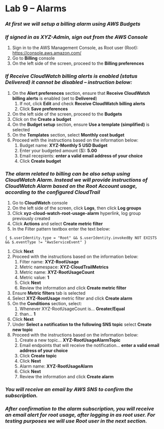 # Lab 9 – Alarms

### *At first we will setup a billing alarm using AWS Budgets*

### *If signed in as XYZ-Admin, sign out from the AWS Console*

1.  Sign in to the AWS Management Console, as Root user (Root): <https://console.aws.amazon.com/>
2.  Go to **Billing** console
3.  On the left side of the screen, proceed to the **Billing preferences**

### *If Receive CloudWatch billing alerts is enabled (status Delivered) it cannot be disabled – instruction below:*

1.  On the **Alert preferences** section, ensure that **Receive CloudWatch billing alerts** is enabled (set to **Delivered**)
    1.  If not, click **Edit** and check **Receive CloudWatch billing alerts**
    2.  Click **Save preferences**
2.  On the left side of the screen, proceed to the **Budgets**
3.  Click on the **Create a budget**
4.  On the **Budget setup** section, ensure **Use a template (simplified)** is selected
5.  On the **Templates** section, select **Monthly cost budget**
6.  Proceed with the instructions based on the information below:
    1.  Budget name: **XYZ-Monthly 5 USD Budget**
    2.  Enter your budgeted amount (\$): **5.00**
    3.  Email recepients: **enter a valid email address of your choice**
    4.  Click **Create budget**

### *The alarm related to billing can be also setup using CloudWatch Alarm. Instead we will provide instructions of CloudWatch Alarm based on the Root Account usage, according to the configured CloudTrail*

1.  Go to **CloudWatch** console
2.  On the left side of the screen, click **Logs**, then click **Log groups**
3.  Click **xyz-cloud-watch-root-usage-alarm** hyperlink, log group previously created
4.  Click **Actions** and select **Create metric filter**
5.  In the Filter pattern textbox enter the text below:

```
{ $.userIdentity.type = "Root" && $.userIdentity.invokedBy NOT EXISTS && $.eventType != "AwsServiceEvent" }
```

1.  Click **Next**
2.  Proceed with the instructions based on the information below:
    1.  Filter name: **XYZ-RootUsage**
    2.  Metric namespace: **XYZ-CloudTrailMetrics**
    3.  Metric name: **XYZ-RootUsageCount**
    4.  Metric value: **1**
    5.  Click **Next**
    6.  Review the information and click **Create metric filter**
3.  Ensure **Metric filters** tab is selected
4.  Select **XYZ-RootUsage** metric filter and click **Create alarm**
5.  On the **Conditions** section, select:
    1.  Whenever XYZ-RootUsageCount is... **Greater/Equal**
    2.  than… **1**
6.  Click **Next**
7.  Under **Select a notification to the following SNS topic** select **Create new topic**
8.  Proceed with the instructions based on the information below:
    1.  Create a new topic… **XYZ-RootUsageAlarmTopic**
    2.  Email endpoints that will receive the notification… **enter a valid email address of your choice**
    3.  Click **Create topic**
    4.  Click **Next**
    5.  Alarm name: **XYZ-RootUsageAlarm**
    6.  Click **Next**
    7.  Review the information and click **Create alarm**

### *You will receive an email by AWS SNS to confirm the subscription.*

### *After confirmation to the alarm subscription, you will receive an email alert for root usage, after logging in as root user. For testing purposes we will use Root user in the next section.*
